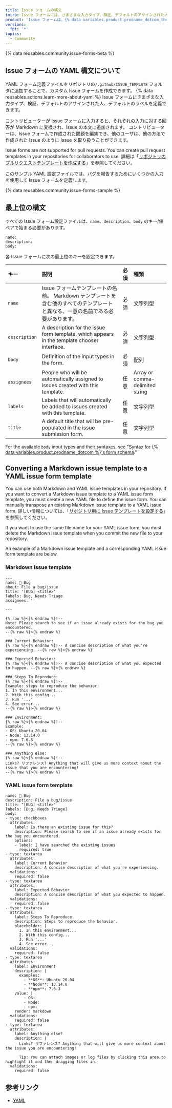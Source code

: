 ```yaml
---
title: Issue フォームの構文
intro: Issue フォームには、さまざまな入力タイプ、検証、デフォルトのアサインされた人、デフォルトのラベルを定義できます。
product: 'Issue フォームは、{% data variables.product.prodname_dotcom_the_website %} の公開リポジトリのベータで利用できます。'
versions:
  fpt: '*'
topics:
  - Community
---
```


{% data reusables.community.issue-forms-beta %}

## Issue フォームの YAML 構文について

YAML フォーム定義ファイルをリポジトリの`/.github/ISSUE_TEMPLATE` フォルダに追加することで、カスタム Issue フォームを作成できます。 {% data reusables.actions.learn-more-about-yaml %} Issue フォームにさまざまな入力タイプ、検証、デフォルトのアサインされた人、デフォルトのラベルを定義できます。

コントリビューターが Issue フォームに入力すると、それぞれの入力に対する回答が Markdown に変換され、Issue の本文に追加されます。 コントリビューターは、Issue フォームで作成された問題を編集でき、他のユーザは、他の方法で作成された Issue のように Issue を取り扱うことができます。

Issue forms are not supported for pull requests. You can create pull request templates in your repositories for collaborators to use. 詳細は「[リポジトリのプルリクエストテンプレートを作成する](/communities/using-templates-to-encourage-useful-issues-and-pull-requests/creating-a-pull-request-template-for-your-repository)」を参照してください。

このサンプル YAML 設定ファイルでは、バグを報告するためにいくつかの入力を使用して Issue フォームを定義します。

{% data reusables.community.issue-forms-sample %}

## 最上位の構文

すべての Issue フォーム設定ファイルは、`name`、`description`、`body` のキー/値ペアで始まる必要があります。

```YAML{:copy}
name:
description:
body:
```

各 Issue フォームに次の最上位のキーを設定できます。

| キー          | 説明                                                                                          | 必須 | 種類                              |
|:----------- |:------------------------------------------------------------------------------------------- |:-- |:------------------------------- |
| `name`      | Issue フォームテンプレートの名前。 Markdown テンプレートを含む他のすべてのテンプレートと異なる、一意の名前である必要があります。                    | 必須 | 文字列型                            |
| `description` | A description for the issue form template, which appears in the template chooser interface. | 必須 | 文字列型                            |
| `body`      | Definition of the input types in the form.                                                  | 必須 | 配列                              |
| `assignees` | People who will be automatically assigned to issues created with this template.             | 任意 | Array or comma-delimited string |
| `labels`    | Labels that will automatically be added to issues created with this template.               | 任意 | 文字列型                            |
| `title`     | A default title that will be pre-populated in the issue submission form.                    | 任意 | 文字列型                            |

For the available `body` input types and their syntaxes, see "[Syntax for {% data variables.product.prodname_dotcom %}'s form schema](/communities/using-templates-to-encourage-useful-issues-and-pull-requests/syntax-for-githubs-form-schema)."

## Converting a Markdown issue template to a YAML issue form template

You can use both Markdown and YAML issue templates in your repository. If you want to convert a Markdown issue template to a YAML issue form template, you must create a new YAML file to define the issue form. You can manually transpose an existing Markdown issue template to a YAML issue form. 詳しい情報については、「[リポジトリ用に Issue テンプレートを設定する](/communities/using-templates-to-encourage-useful-issues-and-pull-requests/configuring-issue-templates-for-your-repository#creating-issue-forms)」を参照してください。

If you want to use the same file name for your YAML issue form, you must delete the Markdown issue template when you commit the new file to your repository.

An example of a Markdown issue template and a corresponding YAML issue form template are below.

### Markdown issue template

```markdown{:copy}
---
name: 🐞 Bug
about: File a bug/issue
title: '[BUG] <title>'
labels: Bug, Needs Triage
assignees: ''

---

{% raw %}<{% endraw %}!--
Note: Please search to see if an issue already exists for the bug you encountered.
--{% raw %}>{% endraw %}

### Current Behavior:
{% raw %}<{% endraw %}!-- A concise description of what you're experiencing. --{% raw %}>{% endraw %}

### Expected Behavior:
{% raw %}<{% endraw %}!-- A concise description of what you expected to happen. --{% raw %}>{% endraw %}

### Steps To Reproduce:
{% raw %}<{% endraw %}!--
Example: steps to reproduce the behavior:
1. In this environment...
2. With this config...
3. Run '...'
4. See error...
--{% raw %}>{% endraw %}

### Environment:
{% raw %}<{% endraw %}!--
Example:
- OS: Ubuntu 20.04
- Node: 13.14.0
- npm: 7.6.3
--{% raw %}>{% endraw %}

### Anything else:
{% raw %}<{% endraw %}!--
Links? リファレンス? Anything that will give us more context about the issue that you are encountering!
--{% raw %}>{% endraw %}
```

### YAML issue form template

```yaml{:copy}
name: 🐞 Bug
description: File a bug/issue
title: "[BUG] <title>"
labels: [Bug, Needs Triage]
body:
- type: checkboxes
  attributes:
    label: Is there an existing issue for this?
    description: Please search to see if an issue already exists for the bug you encountered.
    options:
    - label: I have searched the existing issues
      required: true
- type: textarea
  attributes:
    label: Current Behavior
    description: A concise description of what you're experiencing.
  validations:
    required: false
- type: textarea
  attributes:
    label: Expected Behavior
    description: A concise description of what you expected to happen.
  validations:
    required: false
- type: textarea
  attributes:
    label: Steps To Reproduce
    description: Steps to reproduce the behavior.
    placeholder: |
      1. In this environment...
      2. With this config...
      3. Run '...'
      4. See error...
  validations:
    required: false
- type: textarea
  attributes:
    label: Environment
    description: |
      examples:
        - **OS**: Ubuntu 20.04
        - **Node**: 13.14.0
        - **npm**: 7.6.3
    value: |
        - OS:
        - Node:
        - npm:
    render: markdown
  validations:
    required: false
- type: textarea
  attributes:
    label: Anything else?
    description: |
      Links? リファレンス? Anything that will give us more context about the issue you are encountering!

      Tip: You can attach images or log files by clicking this area to highlight it and then dragging files in.
  validations:
    required: false
```

## 参考リンク

- [YAML](https://yaml.org/)

